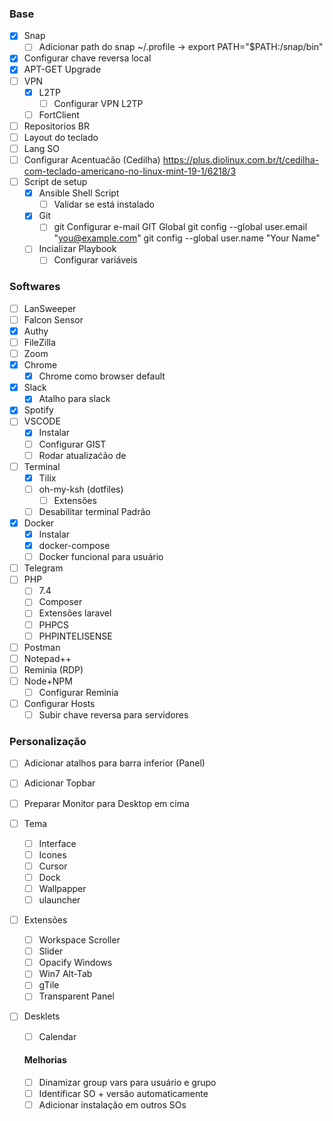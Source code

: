 ### Base

* [X] Snap
  * [ ] Adicionar path do snap ~/.profile -> export PATH="$PATH:/snap/bin"
* [X] Configurar chave reversa local
* [X] APT-GET Upgrade
* [ ] VPN 
  * [X] L2TP
    * [ ] Configurar VPN L2TP
  * [ ] FortClient
* [ ] Repositorios BR
* [ ] Layout do teclado
* [ ] Lang SO
* [ ] Configurar Acentuaćão (Cedilha) https://plus.diolinux.com.br/t/cedilha-com-teclado-americano-no-linux-mint-19-1/6218/3
* [ ] Script de setup
  * [X] Ansible Shell Script
    * [ ] Validar se está instalado
  * [X] Git
    * [ ] git Configurar e-mail GIT Global git config --global user.email "you@example.com" git config --global user.name "Your Name"
  * [ ] Incializar Playbook
    * [ ] Configurar variáveis

### Softwares

* [ ] LanSweeper
* [ ] Falcon Sensor
* [X] Authy
* [ ] FileZilla
* [ ] Zoom
* [X] Chrome
  * [x] Chrome como browser default
* [X] Slack
  * [X] Atalho para slack
* [X] Spotify
* [ ] VSCODE
  * [X] Instalar
  * [ ] Configurar GIST
  * [ ] Rodar atualizaćão de
* [ ] Terminal
  * [X] Tilix
  * [ ] oh-my-ksh (dotfiles)
    * [ ] Extensões
  * [ ] Desabilitar terminal Padrão
* [X] Docker
  * [X] Instalar
  * [X] docker-compose
  * [ ] Docker funcional para usuário
* [ ] Telegram
* [ ] PHP
  * [ ] 7.4
  * [ ] Composer
  * [ ] Extensões laravel
  * [ ] PHPCS
  * [ ] PHPINTELISENSE
* [ ] Postman
* [ ] Notepad++
* [ ] Reminia (RDP)
* [ ] Node+NPM
  * [ ] Configurar Reminia
* [ ] Configurar Hosts
  * [ ] Subir chave reversa para servidores

### Personalização

* [ ] Adicionar atalhos para barra inferior (Panel)
* [ ] Adicionar Topbar
* [ ] Preparar Monitor para Desktop em cima
* [ ] Tema
  * [ ] Interface
  * [ ] Icones
  * [ ] Cursor
  * [ ] Dock
  * [ ] Wallpapper
  * [ ] ulauncher
* [ ] Extensões
  * [ ] Workspace Scroller
  * [ ] Slider
  * [ ] Opacify Windows
  * [ ] Win7 Alt-Tab
  * [ ] gTile
  * [ ] Transparent Panel  
* [ ] Desklets
  * [ ] Calendar

  #### Melhorias

  * [ ] Dinamizar group vars para usuário e grupo
  * [ ] Identificar SO + versão automaticamente
  * [ ] Adicionar instalação em outros SOs
